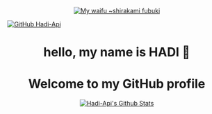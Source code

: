 <p align="center">
<a href="https://hadi-api.cf/api">
	<img src="https://i.pinimg.com/originals/6c/b2/27/6cb227b9d016245847b262d067f3141c.jpg" alt="My waifu ~shirakami fubuki" />
</a>
</p>

[![GitHub Hadi-Api](https://img.shields.io/github/followers/hadi-api?label=follow&style=social)](https://hadi-api.cf/api)

<h1 align="center">hello, my name is HADI 👋</h1>

<h1 align="center">
	Welcome to my GitHub profile
</h1>

<p align="center">
  <a href="https://hadi-api.cf/api"><img src="https://github-readme-stats.vercel.app/api?username=hadi-api&hide_border=true&show_icons=true" alt="Hadi-Api's Github Stats"></a>
</p>
